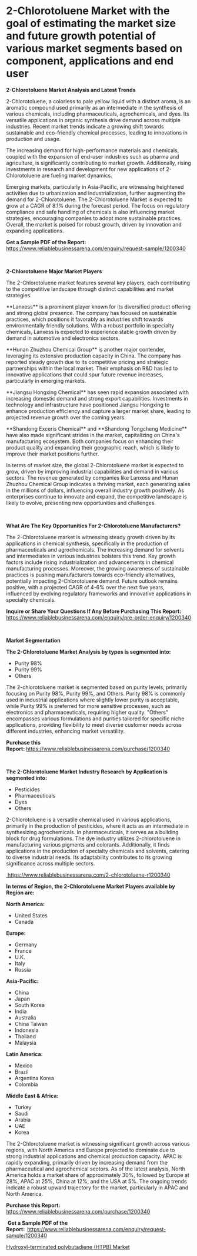<p><h1>2-Chlorotoluene Market with the goal of estimating the market size and future growth potential of various market segments based on component, applications and end user</h1></p><p><strong>2-Chlorotoluene Market Analysis and Latest Trends</strong></p>
<p><p>2-Chlorotoluene, a colorless to pale yellow liquid with a distinct aroma, is an aromatic compound used primarily as an intermediate in the synthesis of various chemicals, including pharmaceuticals, agrochemicals, and dyes. Its versatile applications in organic synthesis drive demand across multiple industries. Recent market trends indicate a growing shift towards sustainable and eco-friendly chemical processes, leading to innovations in production and usage. </p><p>The increasing demand for high-performance materials and chemicals, coupled with the expansion of end-user industries such as pharma and agriculture, is significantly contributing to market growth. Additionally, rising investments in research and development for new applications of 2-Chlorotoluene are fueling market dynamics. </p><p>Emerging markets, particularly in Asia-Pacific, are witnessing heightened activities due to urbanization and industrialization, further augmenting the demand for 2-Chlorotoluene. The 2-Chlorotoluene Market is expected to grow at a CAGR of 8.1% during the forecast period. The focus on regulatory compliance and safe handling of chemicals is also influencing market strategies, encouraging companies to adopt more sustainable practices. Overall, the market is poised for robust growth, driven by innovation and expanding applications.</p></p>
<p><strong>Get a Sample PDF of the Report:&nbsp;</strong> <a href="https://www.reliablebusinessarena.com/enquiry/request-sample/1200340?utm_campaign=1871&utm_medium=2&utm_source=Github&utm_content=ia&utm_term=01022025&utm_id=2-chlorotoluene">https://www.reliablebusinessarena.com/enquiry/request-sample/1200340</a></p>
<p>&nbsp;</p>
<p><strong>2-Chlorotoluene Major Market Players</strong></p>
<p><p>The 2-Chlorotoluene market features several key players, each contributing to the competitive landscape through distinct capabilities and market strategies.</p><p>**Lanxess** is a prominent player known for its diversified product offering and strong global presence. The company has focused on sustainable practices, which positions it favorably as industries shift towards environmentally friendly solutions. With a robust portfolio in specialty chemicals, Lanxess is expected to experience stable growth driven by demand in automotive and electronics sectors.</p><p>**Hunan Zhuzhou Chemical Group** is another major contender, leveraging its extensive production capacity in China. The company has reported steady growth due to its competitive pricing and strategic partnerships within the local market. Their emphasis on R&D has led to innovative applications that could spur future revenue increases, particularly in emerging markets.</p><p>**Jiangsu Hongxing Chemical** has seen rapid expansion associated with increasing domestic demand and strong export capabilities. Investments in technology and infrastructure have positioned Jiangsu Hongxing to enhance production efficiency and capture a larger market share, leading to projected revenue growth over the coming years.</p><p>**Shandong Exceris Chemical** and **Shandong Tongcheng Medicine** have also made significant strides in the market, capitalizing on China's manufacturing ecosystem. Both companies focus on enhancing their product quality and expanding their geographic reach, which is likely to improve their market positions further.</p><p>In terms of market size, the global 2-Chlorotoluene market is expected to grow, driven by improving industrial capabilities and demand in various sectors. The revenue generated by companies like Lanxess and Hunan Zhuzhou Chemical Group indicates a thriving market, each generating sales in the millions of dollars, influencing overall industry growth positively. As enterprises continue to innovate and expand, the competitive landscape is likely to evolve, presenting new opportunities and challenges.</p></p>
<p>&nbsp;</p>
<p><strong>What Are The Key Opportunities For 2-Chlorotoluene Manufacturers?</strong></p>
<p><p>The 2-Chlorotoluene market is witnessing steady growth driven by its applications in chemical synthesis, specifically in the production of pharmaceuticals and agrochemicals. The increasing demand for solvents and intermediates in various industries bolsters this trend. Key growth factors include rising industrialization and advancements in chemical manufacturing processes. Moreover, the growing awareness of sustainable practices is pushing manufacturers towards eco-friendly alternatives, potentially impacting 2-Chlorotoluene demand. Future outlook remains positive, with a projected CAGR of 4-6% over the next five years, influenced by evolving regulatory frameworks and innovative applications in specialty chemicals.</p></p>
<p><strong>Inquire or Share Your Questions If Any Before Purchasing This Report:</strong> <a href="https://www.reliablebusinessarena.com/enquiry/pre-order-enquiry/1200340?utm_campaign=1871&utm_medium=2&utm_source=Github&utm_content=ia&utm_term=01022025&utm_id=2-chlorotoluene">https://www.reliablebusinessarena.com/enquiry/pre-order-enquiry/1200340</a></p>
<p>&nbsp;</p>
<p><strong>Market Segmentation</strong></p>
<p><strong>The 2-Chlorotoluene Market Analysis by types is segmented into:</strong></p>
<p><ul><li>Purity 98%</li><li>Purity 99%</li><li>Others</li></ul></p>
<p><p>The 2-chlorotoluene market is segmented based on purity levels, primarily focusing on Purity 98%, Purity 99%, and Others. Purity 98% is commonly used in industrial applications where slightly lower purity is acceptable, while Purity 99% is preferred for more sensitive processes, such as electronics and pharmaceuticals, requiring higher quality. "Others" encompasses various formulations and purities tailored for specific niche applications, providing flexibility to meet diverse customer needs across different industries, enhancing market versatility.</p></p>
<p><strong>Purchase this Report:&nbsp;</strong><a href="https://www.reliablebusinessarena.com/purchase/1200340?utm_campaign=1871&utm_medium=2&utm_source=Github&utm_content=ia&utm_term=01022025&utm_id=2-chlorotoluene">https://www.reliablebusinessarena.com/purchase/1200340</a></p>
<p>&nbsp;</p>
<p><strong>The 2-Chlorotoluene Market Industry Research by Application is segmented into:</strong></p>
<p><ul><li>Pesticides</li><li>Pharmaceuticals</li><li>Dyes</li><li>Others</li></ul></p>
<p><p>2-Chlorotoluene is a versatile chemical used in various applications, primarily in the production of pesticides, where it acts as an intermediate in synthesizing agrochemicals. In pharmaceuticals, it serves as a building block for drug formulations. The dye industry utilizes 2-chlorotoluene in manufacturing various pigments and colorants. Additionally, it finds applications in the production of specialty chemicals and solvents, catering to diverse industrial needs. Its adaptability contributes to its growing significance across multiple sectors.</p></p>
<p><a href="https://www.reliablebusinessarena.com/2-chlorotoluene-r1200340?utm_campaign=1871&utm_medium=2&utm_source=Github&utm_content=ia&utm_term=01022025&utm_id=2-chlorotoluene">&nbsp;https://www.reliablebusinessarena.com/2-chlorotoluene-r1200340</a></p>
<p><strong>In terms of Region, the 2-Chlorotoluene Market Players available by Region are:</strong></p>
<p>
    <p> <strong> North America: </strong>
        <ul>
            <li>United States</li>
            <li>Canada</li>
        </ul>
        </p> 
    <p> <strong> Europe: </strong>
        <ul>
            <li>Germany</li>
            <li>France</li>
            <li>U.K.</li>
            <li>Italy</li>
            <li>Russia</li>
        </ul>
        </p> 
    <p> <strong> Asia-Pacific: </strong>
        <ul>
            <li>China</li>
            <li>Japan</li>
            <li>South Korea</li>
            <li>India</li>
            <li>Australia</li>
            <li>China Taiwan</li>
            <li>Indonesia</li>
            <li>Thailand</li>
            <li>Malaysia</li>
        </ul>
        </p> 
    <p> <strong> Latin America: </strong>
        <ul>
            <li>Mexico</li>
            <li>Brazil</li>
            <li>Argentina Korea</li>
            <li>Colombia</li>
        </ul>
        </p> 
    <p> <strong> Middle East & Africa: </strong>
        <ul>
            <li>Turkey</li>
            <li>Saudi</li>
            <li>Arabia</li>
            <li>UAE</li>
            <li>Korea</li>
        </ul>
    </p>
    </p>
<p><p>The 2-Chlorotoluene market is witnessing significant growth across various regions, with North America and Europe projected to dominate due to strong industrial applications and chemical production capacity. APAC is rapidly expanding, primarily driven by increasing demand from the pharmaceutical and agrochemical sectors. As of the latest analysis, North America holds a market share of approximately 30%, followed by Europe at 28%, APAC at 25%, China at 12%, and the USA at 5%. The ongoing trends indicate a robust upward trajectory for the market, particularly in APAC and North America.</p></p>
<p><strong>Purchase this Report: </strong><a href="https://www.reliablebusinessarena.com/purchase/1200340?utm_campaign=1871&utm_medium=2&utm_source=Github&utm_content=ia&utm_term=01022025&utm_id=2-chlorotoluene">https://www.reliablebusinessarena.com/purchase/1200340</a></p>
<p>&nbsp;<strong>Get a Sample PDF of the Report:&nbsp;&nbsp;</strong><a href="https://www.reliablebusinessarena.com/enquiry/request-sample/1200340?utm_campaign=1871&utm_medium=2&utm_source=Github&utm_content=ia&utm_term=01022025&utm_id=2-chlorotoluene">https://www.reliablebusinessarena.com/enquiry/request-sample/1200340</a></p>
<p><strong></strong></p>
<p><p><a href="https://github.com/marloy8/Market-Research-Report-List-7/blob/main/hydroxyl-terminated-polybutadiene-htpb-market.md?utm_campaign=1871&utm_medium=2&utm_source=Github&utm_content=ia&utm_term=01022025&utm_id=2-chlorotoluene">Hydroxyl-terminated polybutadiene (HTPB) Market</a></p></p>